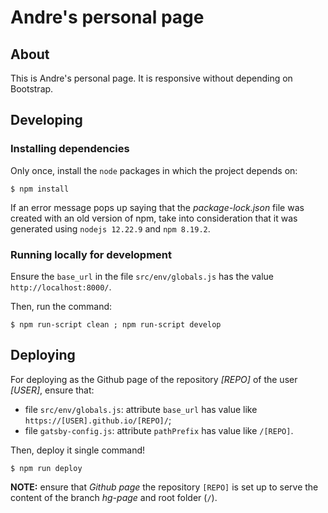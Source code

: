 # Andre's personal page

## About

This is Andre's personal page. It is responsive without depending on Bootstrap.

## Developing

### Installing dependencies

Only once, install the ```node``` packages in which the project depends on:

```$ npm install```

If an error message pops up saying that the *package-lock.json* file was created with an old version of npm, take into consideration that it was generated using ```nodejs 12.22.9``` and ```npm 8.19.2```.

### Running locally for development

Ensure the ```base_url``` in the file ```src/env/globals.js``` has the value ```http://localhost:8000/```.

Then, run the command:

```$ npm run-script clean ; npm run-script develop```

## Deploying

For deploying as the Github page of the repository *[REPO]* of the user *[USER]*, ensure that:

- file ```src/env/globals.js```: attribute ```base_url``` has value like ```https://[USER].github.io/[REPO]/```;
- file ```gatsby-config.js```: attribute ```pathPrefix``` has value like ```/[REPO]```.

Then, deploy it single command!

```$ npm run deploy```

**NOTE:** ensure that *Github page* the repository ```[REPO]``` is set up to serve the content of the branch *hg-page* and root folder (```/```).